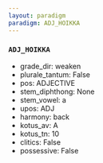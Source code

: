 ```yaml
---
layout: paradigm
paradigm: ADJ_HOIKKA
---
```

### ` ADJ_HOIKKA `


* grade_dir: weaken
* plurale_tantum: False
* pos: ADJECTIVE
* stem_diphthong: None
* stem_vowel: a
* upos: ADJ
* harmony: back
* kotus_av: A
* kotus_tn: 10
* clitics: False
* possessive: False
